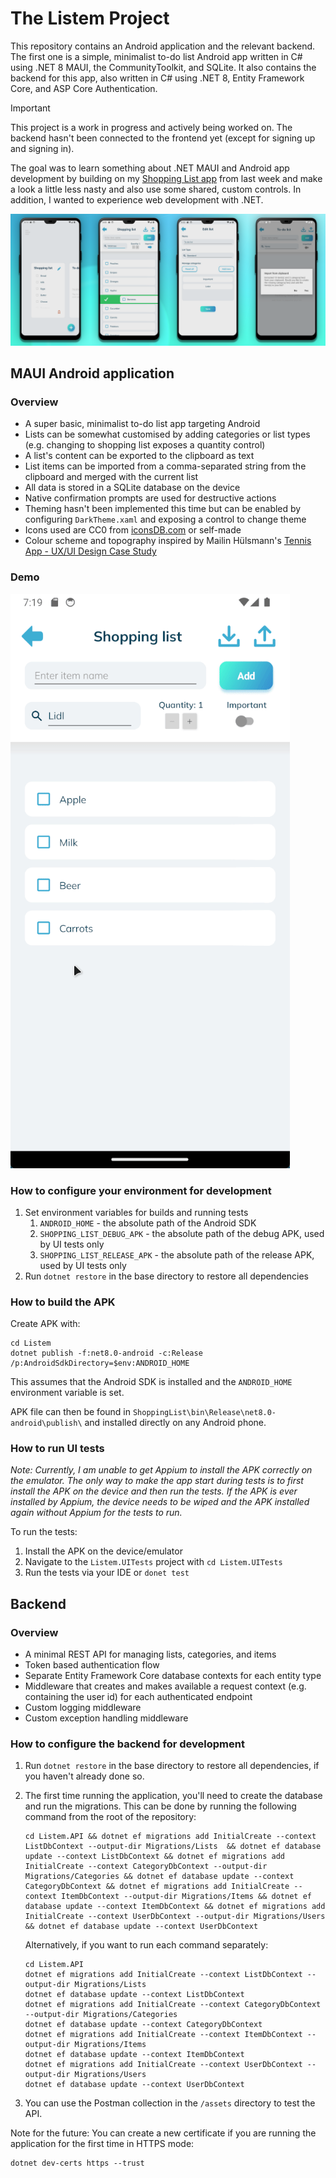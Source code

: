 # The Listem Project

This repository contains an Android application and the relevant backend. The first one is a simple, minimalist to-do
list Android app written in C# using .NET 8 MAUI, the CommunityToolkit, and SQLite. It also contains the backend for
this app, also written in C# using .NET 8, Entity Framework Core, and ASP Core Authentication.

> [!IMPORTANT]  
> This project is a work in progress and actively being worked on. The backend hasn't been connected to the frontend
> yet (except for signing up and signing in).

The goal was to learn something about .NET MAUI and Android app development by building on
my [Shopping List app](https://github.com/kimgoetzke/practice-maui-shopping-list) from last week and make a look a
little less nasty and also use some shared, custom controls. In addition, I wanted to experience web development with
.NET.

![Screenshots PNG](./assets/screenshots.png)

## MAUI Android application

### Overview

- A super basic, minimalist to-do list app targeting Android
- Lists can be somewhat customised by adding categories or list types (e.g. changing to shopping list exposes a
  quantity control)
- A list's content can be exported to the clipboard as text
- List items can be imported from a comma-separated string from the clipboard and merged with the current list
- All data is stored in a SQLite database on the device
- Native confirmation prompts are used for destructive actions
- Theming hasn't been implemented this time but can be enabled by configuring `DarkTheme.xaml` and exposing a control to
  change theme
- Icons used are CC0 from [iconsDB.com](https://www.iconsdb.com/) or self-made
- Colour scheme and topography inspired by Mailin
  Hülsmann's [Tennis App - UX/UI Design Case Study](https://www.behance.net/gallery/124361333/Tennis-App-UXUI-Design-Case-Study)

### Demo

![Demo GIF](./assets/demo.gif)

### How to configure your environment for development

1. Set environment variables for builds and running tests
    1. `ANDROID_HOME` - the absolute path of the Android SDK
    2. `SHOPPING_LIST_DEBUG_APK` - the absolute path of the debug APK, used by UI tests only
    3. `SHOPPING_LIST_RELEASE_APK` - the absolute path of the release APK, used by UI tests only
2. Run `dotnet restore` in the base directory to restore all dependencies

### How to build the APK

Create APK with:

```shell
cd Listem
dotnet publish -f:net8.0-android -c:Release /p:AndroidSdkDirectory=$env:ANDROID_HOME
```

This assumes that the Android SDK is installed and the `ANDROID_HOME` environment variable is set.

APK file can then be found in `ShoppingList\bin\Release\net8.0-android\publish\` and installed directly on any Android
phone.

### How to run UI tests

_Note: Currently, I am unable to get Appium to install the APK correctly on the emulator. The only way to make the app
start during tests is to first install the APK on the device and then run the tests. If the APK is ever installed by
Appium, the device needs to be wiped and the APK installed again without Appium for the tests to run._

To run the tests:

1. Install the APK on the device/emulator
2. Navigate to the `Listem.UITests` project with `cd Listem.UITests`
3. Run the tests via your IDE or `donet test`

## Backend

### Overview

- A minimal REST API for managing lists, categories, and items
- Token based authentication flow
- Separate Entity Framework Core database contexts for each entity type
- Middleware that creates and makes available a request context (e.g. containing the user id) for each authenticated
  endpoint
- Custom logging middleware
- Custom exception handling middleware

### How to configure the backend for development

1. Run `dotnet restore` in the base directory to restore all dependencies, if you haven't already done so.
2. The first time running the application, you'll need to create the database and run the migrations. This can be done
   by running the following command from the root of the repository:

    ```shell
    cd Listem.API && dotnet ef migrations add InitialCreate --context ListDbContext --output-dir Migrations/Lists  && dotnet ef database update --context ListDbContext && dotnet ef migrations add InitialCreate --context CategoryDbContext --output-dir Migrations/Categories && dotnet ef database update --context CategoryDbContext && dotnet ef migrations add InitialCreate --context ItemDbContext --output-dir Migrations/Items && dotnet ef database update --context ItemDbContext && dotnet ef migrations add InitialCreate --context UserDbContext --output-dir Migrations/Users && dotnet ef database update --context UserDbContext
    ```

   Alternatively, if you want to run each command separately:

    ```shell
    cd Listem.API
    dotnet ef migrations add InitialCreate --context ListDbContext --output-dir Migrations/Lists
    dotnet ef database update --context ListDbContext
    dotnet ef migrations add InitialCreate --context CategoryDbContext --output-dir Migrations/Categories 
    dotnet ef database update --context CategoryDbContext
    dotnet ef migrations add InitialCreate --context ItemDbContext --output-dir Migrations/Items
    dotnet ef database update --context ItemDbContext
    dotnet ef migrations add InitialCreate --context UserDbContext --output-dir Migrations/Users 
    dotnet ef database update --context UserDbContext
    ```

3. You can use the Postman collection in the `/assets` directory to test the API.

Note for the future: You can create a new certificate if you are running the application for the first time in HTTPS
mode:

```shell
dotnet dev-certs https --trust
```